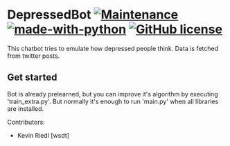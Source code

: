 # DepressedBot [![Maintenance](https://img.shields.io/badge/Maintained%3F-no-red.svg)](https://bitbucket.org/lbesson/ansi-colors) [![made-with-python](https://img.shields.io/badge/Made%20with-Python-1f425f.svg)](https://www.python.org/) [![GitHub license](https://img.shields.io/github/license/wsdt/DepressedBot.svg)](https://github.com/wsdt/DepressedBot/blob/master/LICENSE) 
This chatbot tries to emulate how depressed people think. Data is fetched from twitter posts.

## Get started
Bot is already prelearned, but you can improve it's algorithm by executing 'train_extra.py'. But normally it's enough to run 'main.py' when all libraries are installed. 

Contributors: 
- Kevin Riedl [wsdt]

